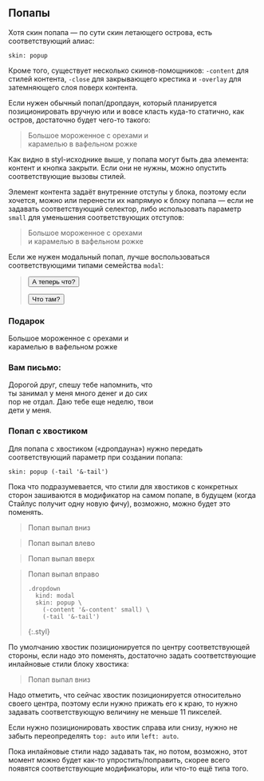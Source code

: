 ---
---

## Попапы

Хотя скин попапа — по сути скин летающего острова, есть соответствующий алиас:

    skin: popup

Кроме того, существует несколько скинов-помощников: `-content` для стилей контента, `-close` для закрывающего крестика и `-overlay` для затемняющего слоя поверх контента.

Если нужен обычный попап/дропдаун, который планируется позиционировать вручную или и вовсе класть куда-то статично, как остров, достаточно будет чего-то такого:

> <div class="popup" style="width: 300px;">
>     <div class="popup-content text">
>         Большое мороженное с орехами и карамелью в вафельном рожке
>     </div>
>     <div class="popup-close"></div>
> </div>
>
> <div class="example:popup"></div>

Как видно в styl-исходнике выше, у попапа могут быть два элемента: контент и кнопка закрыти. Если они не нужны, можно опустить соответствующие вызовы стилей.

Элемент контента задаёт внутренние отступы у блока, поэтому если хочется, можно или перенести их напрямую к блоку попапа — если не задавать соответствующий селектор, либо использовать параметр `small` для уменьшения соответствующих отступов:

> <div class="small-popup" style="width: 240px;">
>     Большое мороженное с орехами и карамелью в вафельном рожке
> </div>
>
> <div class="example:small-popup"></div>

Если же нужен модальный попап, лучше воспользоваться соответствующими типами семейства `modal`:

> <p>
>     <button class="small-button" type="button" data-modal="Popup2">
>         <span class="button-content">А теперь что?</span>
>     </button>
> </p>
>
> <p>
>     <button class="small-button" type="button" data-modal="Popup1">
>         <span class="button-content">Что там?</span>
>     </button>
> </p>
>
> <div class="example:modal"></div>

<div class="modal-wrap is-hidden" id="Popup1">
    <div class="modal" style="width: 300px;">
        <div class="modal-content text">
            <h3>Подарок</h3>
            <p>Большое мороженное с орехами и карамелью в вафельном рожке</p>
        </div>
        <div class="modal-close"></div>
    </div>
</div>
<div class="modal-wrap is-hidden" id="Popup2">
    <div class="modal-overlay"></div>
    <div class="modal" style="width: 300px;">
        <div class="modal-content text">
            <h3>Вам письмо:</h3>
            <p>Дорогой друг, спешу тебе напомнить, что ты занимал у меня много денег и до сих пор не отдал. Даю тебе еще неделю, твои дети у меня.</p>
        </div>
        <div class="modal-close"></div>
    </div>
</div>

### Попап с хвостиком

Для попапа с хвостиком («дропдауна») нужно передать соответствующий параметр при создании попапа:

    skin: popup (-tail '&-tail')

Пока что подразумевается, что стили для хвостиков с конкретных сторон зашиваются в модификатор на самом попапе, в будущем (когда Стайлус получит одну новую фичу), возможно, можно будет это поменять.

> <div class="dropdown dropdown_to_bottom">
>     <div class="dropdown-tail"></div>
>     <div class="dropdown-content text">
>         Попап выпал вниз
>     </div>
> </div>
>
> <div class="example:dropdown"></div>

> <div class="dropdown dropdown_to_left">
>     <div class="dropdown-tail"></div>
>     <div class="dropdown-content text">
>         Попап выпал влево
>     </div>
> </div>

> <div class="dropdown dropdown_to_top">
>     <div class="dropdown-tail"></div>
>     <div class="dropdown-content text">
>         Попап выпал вверх
>     </div>
> </div>

> <div class="dropdown dropdown_to_right">
>     <div class="dropdown-tail"></div>
>     <div class="dropdown-content text">
>         Попап выпал вправо
>     </div>
> </div>
>
>     .dropdown
>       kind: modal
>       skin: popup \
>         (-content '&-content' small) \
>         (-tail '&-tail')
> {:.styl}

По умолчанию хвостик позиционируется по центру соответствующей стороны, если надо это поменять, достаточно задать соответствующие инлайновые стили блоку хвостика:

> <div class="dropdown dropdown_to_bottom">
>     <div class="dropdown-tail" style="left: 11px"></div>
>     <div class="dropdown-content text">
>         Попап выпал вниз
>     </div>
> </div>

Надо отметить, что сейчас хвостик позиционируется относительно своего центра, поэтому если нужно прижать его к краю, то нужно задавать соответствующую величину не меньше 11 пикселей.

Если нужно позиционировать хвостик справа или снизу, нужно не забыть переопределять `top: auto` или `left: auto`.

Пока инлайновые стили надо задавать так, но потом, возможно, этот момент можно будет как-то упростить/поправить, скорее всего появятся соответствующие модификаторы, или что-то ещё типа того.
